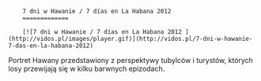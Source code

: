 
        7 dni w Hawanie / 7 días en La Habana 2012 
        =============
        
        [![7 dni w Hawanie / 7 días en La Habana 2012 ](http://vidos.pl/images/player.gif)](http://vidos.pl/7-dni-w-hawanie-7-das-en-la-habana-2012)
        
        
 Portret Hawany przedstawiony z perspektywy tubylców i turystów, których losy przewijają się w kilku barwnych epizodach.
    